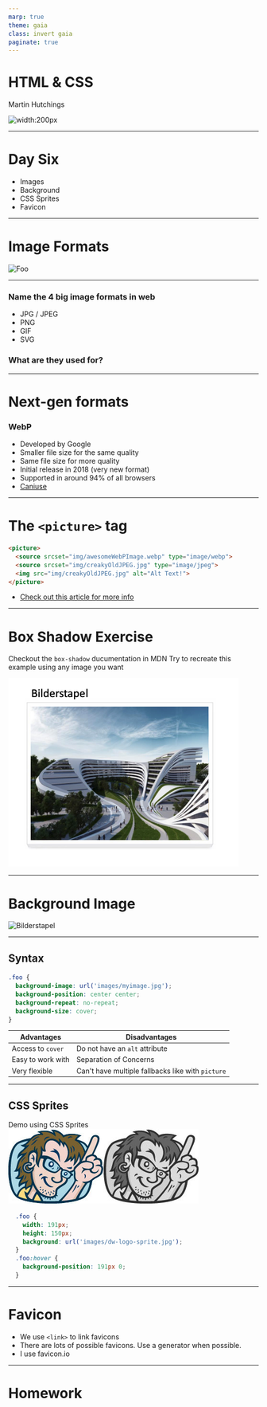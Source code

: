 ```yaml
---
marp: true
theme: gaia
class: invert gaia
paginate: true
---
```


<!--
_class: lead gaia
-->
# HTML & CSS 

Martin Hutchings 

![width:200px](https://upload.wikimedia.org/wikipedia/commons/thumb/8/85/SAE_Institute_logo_black_no_space.svg/1200px-SAE_Institute_logo_black_no_space.svg.png)

---

# Day Six

* Images
* Background
* CSS Sprites
* Favicon

---

<!--
_class: lead gaia
-->
# Image Formats

![Foo](https://c.tenor.com/Hg05HElMqTgAAAAC/pokemon-gif.gif)

---

### Name the 4 big image formats in web
* JPG / JPEG
* PNG
* GIF
* SVG

### What are they used for? 

---

# Next-gen formats

### WebP

* Developed by Google
* Smaller file size for the same quality
* Same file size for more quality
* Initial release in 2018 (very new format)
* Supported in around 94% of all browsers
* [Caniuse](https://caniuse.com/webp)

---

# The `<picture>` tag

```html
<picture>
  <source srcset="img/awesomeWebPImage.webp" type="image/webp">
  <source srcset="img/creakyOldJPEG.jpg" type="image/jpeg"> 
  <img src="img/creakyOldJPEG.jpg" alt="Alt Text!">
</picture>
```

* [Check out this article for more info](https://css-tricks.com/using-webp-images/)

---
<!--
_class: lead gaia
-->
# Box Shadow Exercise

Checkout the `box-shadow` ducumentation in MDN
Try to recreate this example using any image you want

![Bilderstapel](images/sc13.png)

---
<!--
_class: lead gaia
-->
# Background Image
![Bilderstapel](https://c.tenor.com/fuiG0_pco2wAAAAC/confused-john-travolta.gif)

---

## Syntax

```css
.foo {
  background-image: url('images/myimage.jpg');
  background-position: center center;
  background-repeat: no-repeat;
  background-size: cover;
} 
```

|Advantages|Disadvantages|
|---|---|
|Access to `cover`|Do not have an `alt` attribute|
|Easy to work with|Separation of Concerns|
|Very flexible|Can't have multiple fallbacks like with `picture`|


---

## CSS Sprites

Demo using CSS Sprites
![CSS SPRITES](images/dw-logo-sprite.jpg)

```css
  .foo {
    width: 191px;
    height: 150px;
    background: url('images/dw-logo-sprite.jpg');
  }
  .foo:hover {
    background-position: 191px 0;
  }
```

---

# Favicon

* We use `<link>` to link favicons
* There are lots of possible favicons. Use a generator when possible.
* I use favicon.io

---
<!--
_class: lead gaia
-->
# Homework